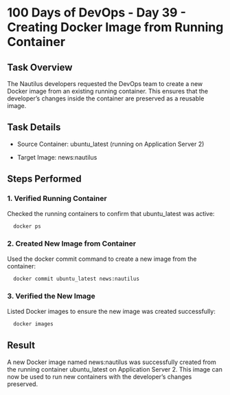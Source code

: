 # 100 Days of DevOps - Day 39 - Creating Docker Image from Running Container

## Task Overview

The Nautilus developers requested the DevOps team to create a new Docker image from an existing running container. This ensures that the developer’s changes inside the container are preserved as a reusable image.

## Task Details

 - Source Container: ubuntu_latest (running on Application Server 2)

 - Target Image: news:nautilus

## Steps Performed

### 1. Verified Running Container
Checked the running containers to confirm that ubuntu_latest was active:
```bash
  docker ps
```

### 2. Created New Image from Container
Used the docker commit command to create a new image from the container:
```bash
  docker commit ubuntu_latest news:nautilus
```

### 3. Verified the New Image
Listed Docker images to ensure the new image was created successfully:
```bash
  docker images
```

## Result

A new Docker image named news:nautilus was successfully created from the running container ubuntu_latest on Application Server 2. 
This image can now be used to run new containers with the developer’s changes preserved.

